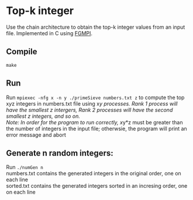 # Top-k integer
Use the chain architecture to obtain the top-k integer values from an input file.  Implemented in C using [FGMPI](https://www.cs.ubc.ca/~humaira/fgmpi.html).
## Compile
`make`

## Run
Run `mpiexec -nfg x -n y ./primeSieve numbers.txt z` to compute the top x*y*z integers in numbers.txt file using x*y processes.  Rank 1 process will have the smallest z intergers, Rank 2 processes will have the second smallest z integers, and so on.  
*Note*: In order for the program to run correctly, x*y*z must be greater than the number of integers
in the input file; otherwsie, the program will print an error message and abort

## Generate n random integers:
Run `./numGen n`  
numbers.txt contains the generated integers in the original order, one on each line  
sorted.txt contains the generated integers sorted in an incresing order, one on each line 
